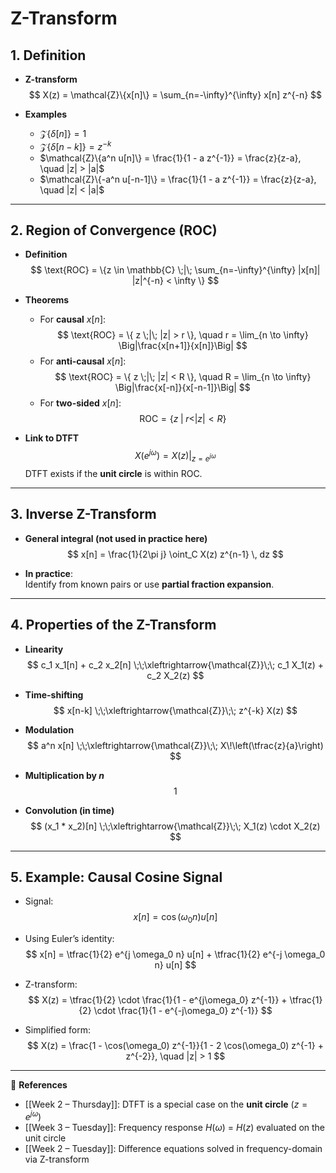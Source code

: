 # Z-Transform

## 1. Definition

- **Z-transform**
  $$
  X(z) = \mathcal{Z}\{x[n]\} = \sum_{n=-\infty}^{\infty} x[n] z^{-n}
  $$

- **Examples**
  - $\mathcal{Z}\{\delta[n]\} = 1$
  - $\mathcal{Z}\{\delta[n-k]\} = z^{-k}$
  - $\mathcal{Z}\{a^n u[n]\} = \frac{1}{1 - a z^{-1}} = \frac{z}{z-a}, \quad |z| > |a|$
  - $\mathcal{Z}\{-a^n u[-n-1]\} = \frac{1}{1 - a z^{-1}} = \frac{z}{z-a}, \quad |z| < |a|$

---

## 2. Region of Convergence (ROC)

- **Definition**
  $$
  \text{ROC} = \{z \in \mathbb{C} \;|\; \sum_{n=-\infty}^{\infty} |x[n]| |z|^{-n} < \infty \}
  $$

- **Theorems**
  - For **causal** $x[n]$:  
    $$
    \text{ROC} = \{ z \;|\; |z| > r \}, 
    \quad r = \lim_{n \to \infty} \Big|\frac{x[n+1]}{x[n]}\Big|
    $$
  - For **anti-causal** $x[n]$:  
    $$
    \text{ROC} = \{ z \;|\; |z| < R \}, 
    \quad R = \lim_{n \to \infty} \Big|\frac{x[-n]}{x[-n-1]}\Big|
    $$
  - For **two-sided** $x[n]$:  
    $$
    \text{ROC} = \{ z \;|\; r < |z| < R \}
    $$

- **Link to DTFT**  
  $$
  X(e^{j\omega}) = X(z)\big|_{z = e^{j\omega}}
  $$
  DTFT exists if the **unit circle** is within ROC.

---

## 3. Inverse Z-Transform

- **General integral (not used in practice here)**  
  $$
  x[n] = \frac{1}{2\pi j} \oint_C X(z) z^{n-1} \, dz
  $$

- **In practice**:  
  Identify from known pairs or use **partial fraction expansion**.

---

## 4. Properties of the Z-Transform

- **Linearity**  
  $$
  c_1 x_1[n] + c_2 x_2[n] 
  \;\;\xleftrightarrow{\mathcal{Z}}\;\;
  c_1 X_1(z) + c_2 X_2(z)
  $$

- **Time-shifting**  
  $$
  x[n-k] \;\;\xleftrightarrow{\mathcal{Z}}\;\; z^{-k} X(z)
  $$

- **Modulation**  
  $$
  a^n x[n] \;\;\xleftrightarrow{\mathcal{Z}}\;\; X\!\left(\tfrac{z}{a}\right)
  $$

- **Multiplication by $n$**  
  $$
1$$


- **Convolution (in time)**  
  $$
  (x_1 * x_2)[n] \;\;\xleftrightarrow{\mathcal{Z}}\;\; X_1(z) \cdot X_2(z)
  $$

---

## 5. Example: Causal Cosine Signal

- Signal:  
  $$
  x[n] = \cos(\omega_0 n) u[n]
  $$

- Using Euler’s identity:  
  $$
  x[n] = \tfrac{1}{2} e^{j \omega_0 n} u[n] + \tfrac{1}{2} e^{-j \omega_0 n} u[n]
  $$

- Z-transform:  
  $$
  X(z) = \tfrac{1}{2} \cdot \frac{1}{1 - e^{j\omega_0} z^{-1}} 
       + \tfrac{1}{2} \cdot \frac{1}{1 - e^{-j\omega_0} z^{-1}}
  $$

- Simplified form:  
  $$
  X(z) = \frac{1 - \cos(\omega_0) z^{-1}}{1 - 2 \cos(\omega_0) z^{-1} + z^{-2}}, 
  \quad |z| > 1
  $$

---

🔗 **References**
- [[Week 2 – Thursday]]: DTFT is a special case on the **unit circle** ($z = e^{j\omega}$)
- [[Week 3 – Tuesday]]: Frequency response $H(\omega)$ = $H(z)$ evaluated on the unit circle
- [[Week 2 – Tuesday]]: Difference equations solved in frequency-domain via Z-transform
